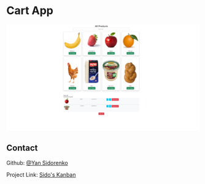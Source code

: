 # Cart App
![Example](./example.png)

## Contact

Github: [@Yan Sidorenko](https://github.com/YanSido)

Project Link: [Sido's Kanban](https://github.com/YanSido/kanban-final)
